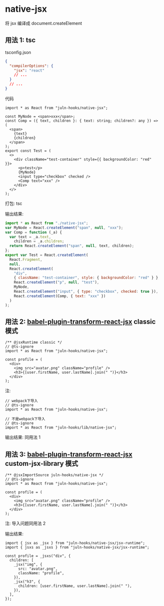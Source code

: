 # native-jsx

将 jsx 编译成 document.createElement

## 用法 1: tsc

tsconfig.json

```json
{
  "compilerOptions": {
    "jsx": "react"
    // ...
  }
  // ...
}
```

代码

```tsx
import * as React from "juln-hooks/native-jsx";

const MyNode = <span>xxx</span>;
const Comp = ({ text, children }: { text: string; children?: any }) => (
  <span>
    {text}
    {children}
  </span>
);
export const Test = (
  <>
    <div className="test-container" style={{ backgroundColor: "red" }}>
      <p>test</p>
      {MyNode}
      <input type="checkbox" checked />
      <Comp text="xxx" />
    </div>
  </>
);
```

打包: tsc

输出结果:

```js
import * as React from "./native-jsx";
var MyNode = React.createElement("span", null, "xxx");
var Comp = function (_a) {
  var text = _a.text,
    children = _a.children;
  return React.createElement("span", null, text, children);
};
export var Test = React.createElement(
  React.Fragment,
  null,
  React.createElement(
    "div",
    { className: "test-container", style: { backgroundColor: "red" } },
    React.createElement("p", null, "test"),
    MyNode,
    React.createElement("input", { type: "checkbox", checked: true }),
    React.createElement(Comp, { text: "xxx" })
  )
);
```

## 用法 2: [babel-plugin-transform-react-jsx](https://babeljs.io/docs/babel-plugin-transform-react-jsx) classic 模式

```tsx
/** @jsxRuntime classic */
// @ts-ignore
import * as React from "juln-hooks/native-jsx";

const profile = (
  <div>
    <img src="avatar.png" className="profile" />
    <h3>{[user.firstName, user.lastName].join(" ")}</h3>
  </div>
);
```

注:

```tsx
// webpack下导入
// @ts-ignore
import * as React from "juln-hooks/native-jsx";

// 不是webpack下导入
// @ts-ignore
import * as React from "juln-hooks/lib/native-jsx";
```

输出结果: 同用法 1

## 用法 3: [babel-plugin-transform-react-jsx](https://babeljs.io/docs/babel-plugin-transform-react-jsx) custom-jsx-library 模式

```tsx
/** @jsxImportSource juln-hooks/native-jsx */
// @ts-ignore
import * as React from "juln-hooks/native-jsx";

const profile = (
  <div>
    <img src="avatar.png" className="profile" />
    <h3>{[user.firstName, user.lastName].join(" ")}</h3>
  </div>
);
```

注: 导入问题同用法 2

输出结果:

```tsx
import { jsx as _jsx } from "juln-hooks/native-jsx/jsx-runtime";
import { jsxs as _jsxs } from "juln-hooks/native-jsx/jsx-runtime";

const profile = _jsxs("div", {
  children: [
    _jsx("img", {
      src: "avatar.png",
      className: "profile",
    }),
    _jsx("h3", {
      children: [user.firstName, user.lastName].join(" "),
    }),
  ],
});
```
